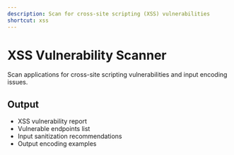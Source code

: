```yaml
---
description: Scan for cross-site scripting (XSS) vulnerabilities
shortcut: xss
---
```


# XSS Vulnerability Scanner

Scan applications for cross-site scripting vulnerabilities and input encoding issues.

## Output

- XSS vulnerability report
- Vulnerable endpoints list
- Input sanitization recommendations
- Output encoding examples
